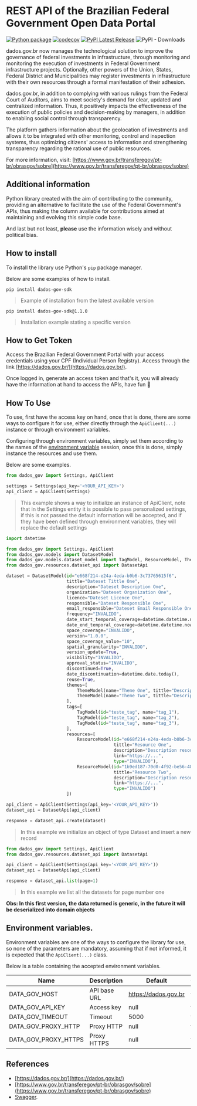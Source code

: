 # REST API of the Brazilian Federal Government Open Data Portal

[![Python package](https://github.com/adrianolaselva/dados-gov-python-sdk/actions/workflows/python-package.yml/badge.svg?branch=master)](https://github.com/adrianolaselva/dados-gov-python-sdk/actions/workflows/python-package.yml)
[![codecov](https://codecov.io/github/adrianolaselva/dados-gov-python-sdk/graph/badge.svg?token=1JFRLT3ZLM)](https://codecov.io/github/adrianolaselva/dados-gov-python-sdk)
[![PyPI Latest Release](https://img.shields.io/pypi/v/dados-gov-sdk.svg)](https://pypi.org/project/dados-gov-sdk/) 
![PyPI - Downloads](https://img.shields.io/pypi/dm/dados-gov-sdk)


dados.gov.br now manages the technological solution to improve the governance of federal investments in infrastructure, 
through monitoring and monitoring the execution of investments in Federal Government infrastructure projects. 
Optionally, other powers of the Union, States, Federal District and Municipalities may register investments in 
infrastructure with their own resources through a formal manifestation of their adhesion.

dados.gov.br, in addition to complying with various rulings from the Federal Court of Auditors, aims to meet society's 
demand for clear, updated and centralized information. Thus, it positively impacts the effectiveness of the execution 
of public policies and decision-making by managers, in addition to enabling social control through transparency.

The platform gathers information about the geolocation of investments and allows it to be integrated with other 
monitoring, control and inspection systems, thus optimizing citizens' access to information and strengthening 
transparency regarding the rational use of public resources.

For more information, visit: [https://www.gov.br/transferegov/pt-br/obrasgov/sobre](https://www.gov.br/transferegov/pt-br/obrasgov/sobre)

## Additional information

Python library created with the aim of contributing to the community, providing an alternative to facilitate the use of 
the Federal Government's APIs, thus making the column available for contributions aimed at maintaining and evolving this 
simple code base.

And last but not least, **please** use the information wisely and without political bias.

## How to install

To install the library use Python's `pip` package manager.

Below are some examples of how to install.

```shell
pip install dados-gov-sdk
```
> Example of installation from the latest available version

```shell
pip install dados-gov-sdk@1.1.0
```
> Installation example stating a specific version

## How to Get Token

Access the Brazilian Federal Government Portal with your access credentials using your CPF (Individual Person Registry). 
Access through the link [https://dados.gov.br/](https://dados.gov.br/).

Once logged in, generate an access token and that's it, you will already have the information at hand to access the 
APIs, have fun 🥳

## How To Use

To use, first have the access key on hand, once that is done, there are some ways to configure it for use, either 
directly through the `ApiClient(...)` instance or through environment variables.

Configuring through environment variables, simply set them according to the names of the [environment variable](#environment-variables) session, 
once this is done, simply instance the resources and use them.

Below are some examples.

```python
from dados_gov import Settings, ApiClient

settings = Settings(api_key='<YOUR_API_KEY>')
api_client = ApiClient(settings)
```
> This example shows a way to initialize an instance of ApiClient, note that in the Settings entity it is possible to 
  pass personalized settings, if this is not passed the default information will be accepted, and if they have been 
  defined through environment variables, they will replace the default settings

```python
import datetime

from dados_gov import Settings, ApiClient
from dados_gov.models import DatasetModel
from dados_gov.models.dataset_model import TagModel, ResourceModel, ThemeModel
from dados_gov.resources.dataset_api import DatasetApi

dataset = DatasetModel(id="e668f214-e24a-4eda-b0b6-3c73765615f6",
                       tittle="Dateset Tittle One",
                       description="Dateset Description One",
                       organization="Dateset Organization One",
                       licence="Dateset Licence One",
                       responsible="Dateset Responsible One",
                       email_responsible="Dateset Email Responsible One",
                       frequency="INVALIDO",
                       date_start_temporal_coverage=datetime.datetime.now(),
                       date_end_temporal_coverage=datetime.datetime.now(),
                       space_coverage="INVALIDO",
                       version="1.0.0",
                       space_coverage_value="10",
                       spatial_granularity="INVALIDO",
                       version_update=True,
                       visibility="INVALIDO",
                       approval_status="INVALIDO",
                       discontinued=True,
                       date_discontinuation=datetime.date.today(),
                       reuse=True,
                       themes=[
                           ThemeModel(name="Theme One", tittle="Description Theme One"),
                           ThemeModel(name="Theme Two", tittle="Description Theme Two"),
                       ],
                       tags=[
                           TagModel(id="teste_tag", name="tag_1"),
                           TagModel(id="teste_tag", name="tag_2"),
                           TagModel(id="teste_tag", name="tag_3"),
                       ],
                       resources=[
                           ResourceModel(id="e668f214-e24a-4eda-b0b6-3c73765615d3",
                                         tittle="Resource One",
                                         description="Description resource One",
                                         link="https://...",
                                         type="INVALIDO"),
                           ResourceModel(id="1b9ed187-70d0-4f92-be56-48be6b3d781c",
                                         tittle="Resource Two",
                                         description="Description resource Two",
                                         link="https://...",
                                         type="INVALIDO")
                       ])

api_client = ApiClient(Settings(api_key='<YOUR_API_KEY>'))
dataset_api = DatasetApi(api_client)

response = dataset_api.create(dataset)
```
> In this example we initialize an object of type Dataset and insert a new record

```python
from dados_gov import Settings, ApiClient
from dados_gov.resources.dataset_api import DatasetApi

api_client = ApiClient(Settings(api_key='<YOUR_API_KEY>'))
dataset_api = DatasetApi(api_client)

response = dataset_api.list(page=1)
```
> In this example we list all the datasets for page number one

**Obs: In this first version, the data returned is generic, in the future it will be deserialized into domain objects**

## Environment variables.

Environment variables are one of the ways to configure the library for use, so none of the parameters are mandatory, 
assuming that if not informed, it is expected that the `ApiClient(...)` class.

Below is a table containing the accepted environment variables.

| Name                 | Description  | Default              | Optional |
|----------------------|--------------|----------------------|----------|
| DATA_GOV_HOST        | API base URL | https://dados.gov.br | true     |
| DATA_GOV_API_KEY     | Access key   | null                 | true     |
| DATA_GOV_TIMEOUT     | Timeout      | 5000                 | true     |
| DATA_GOV_PROXY_HTTP  | Proxy HTTP   | null                 | true     |
| DATA_GOV_PROXY_HTTPS | Proxy HTTPS  | null                 | true     |

## References

- [https://dados.gov.br/](https://dados.gov.br/)
- [https://www.gov.br/transferegov/pt-br/obrasgov/sobre](https://www.gov.br/transferegov/pt-br/obrasgov/sobre)
- [Swagger](https://dados.gov.br/swagger-ui/index.html).




